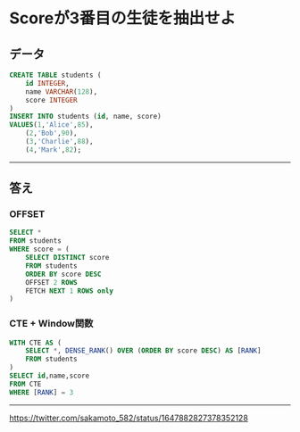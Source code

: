 # Scoreが3番目の生徒を抽出せよ

## データ

``` sql
CREATE TABLE students (
    id INTEGER,
    name VARCHAR(128),
    score INTEGER
)
INSERT INTO students (id, name, score)
VALUES(1,'Alice',85),
    (2,'Bob',90),
    (3,'Charlie',88),
    (4,'Mark',82);
```

---

## 答え

### OFFSET

``` sql
SELECT *
FROM students
WHERE score = (
    SELECT DISTINCT score
    FROM students
    ORDER BY score DESC
    OFFSET 2 ROWS
    FETCH NEXT 1 ROWS only
)
```

### CTE + Window関数

``` sql
WITH CTE AS (
    SELECT *, DENSE_RANK() OVER (ORDER BY score DESC) AS [RANK]
    FROM students
)
SELECT id,name,score
FROM CTE
WHERE [RANK] = 3
```

---

<https://twitter.com/sakamoto_582/status/1647882827378352128>

